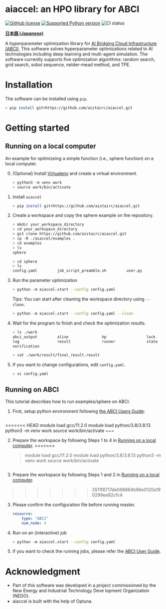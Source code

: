 # aiaccel: an HPO library for ABCI
[![GitHub license](https://img.shields.io/github/license/aistairc/aiaccel.svg)](https://github.com/aistairc/aiaccel)
[![Supported Python version](https://img.shields.io/badge/Python-3.8-blue)](https://github.com/aistairc/aiaccel)
![CI status](https://github.com/aistairc/aiaccel/actions/workflows/actions.yaml/badge.svg)

[**日本語  (Japanese)**](https://github.com/aistairc/aiaccel/blob/main/README_JP.md)


A hyperparameter optimization library for [AI Bridging Cloud Infrastructure (ABCI)](https://abci.ai/).
This software solves hyperparameter optimizations related to AI technologies including deep learning and multi-agent simulation.
The software currently supports five optimization algorithms: random search, grid search, sobol sequence, nelder-mead method, and TPE.

# Installation
The software can be installed using `pip`.
~~~bash
> pip install git+https://github.com/aistairc/aiaccel.git
~~~

# Getting started

## Running on a local computer
An example for optimizeing a simple function (i.e., sphere function) on a local computer.


0. (Optional) Install [Virtualenv](https://virtualenv.pypa.io/en/latest/) and create a virtual environment. 
    ~~~bash
    > python3 -m venv work
    > source work/bin/activate
    ~~~

1. Install `aiaccel`
    ~~~bash
    > pip install git+https://github.com/aistairc/aiaccel.git 
    ~~~

2. Create a workspace and copy the sphere example on the repository.
    ~~~bash
    > mkdir your_workspace_directory
    > cd your_workspace_directory
    > git clone https://github.com/aistairc/aiaccel.git 
    > cp -R ./aiaccel/examples .
    > cd examples
    > ls
    sphere

    > cd sphere
    > ls
    config.yaml         job_script_preamble.sh         user.py
    ~~~

3. Run the parameter optimization
    ~~~bash
    > python -m aiaccel.start --config config.yaml
    ~~~

    Tips: You can start after cleaning the workspace directory using `--clean`.
    ~~~bash
    > python -m aiaccel.start --config config.yaml --clean
    ~~~

4. Wait for the program to finish and check the optimization results.
    ~~~bash
    > ls ./work
    abci_output         alive               hp                  lock
    log                 result              runner              state
    verification

    > cat ./work/result/final_result.result
    ~~~

5. If you want to change configurations, edit `config.yaml`.
    ~~~bash
    > vi config.yaml
    ~~~

## Running on ABCI
This tutorial describes how to run examples/sphere on ABCI.

1. First, setup python environment following [the ABCI Users Guide](https://docs.abci.ai/en/python/):
    ~~~bash
<<<<<<< HEAD
    module load gcc/11.2.0
    module load python/3.8/3.8.13
    python3 -m venv work
    source work/bin/activate
    ~~~

2. Prepare the workspace by following Steps 1 to 4 in [Running on a local computer](https://github.com/aistairc/aiaccel#Running-on-a-local-computer).
=======
    > module load gcc/11.2.0
    > module load python/3.8/3.8.13
    > python3 -m venv work
    > source work/bin/activate
    ~~~

2. Prepare the workspace by following Steps 1 and 2 in [Running on a local computer](https://github.com/aistairc/aiaccel#Running-on-a-local-computer).
>>>>>>> 3511f8717de098884b66e0120a190299ee82cfc4

3. Please confirm the configuration file before running master.
    ```yaml
    resource:
        type: "ABCI"
        num_node: 4
    ```

4. Run on an (interactive) job
    ~~~bash
    > python -m aiaccel.start --config config.yaml
    ~~~

5. If you want to check the running jobs, please refer the [ABCI User Guide](https://docs.abci.ai/en/job-execution/#show-the-status-of-batch-jobs).

# Acknowledgment
* Part of this software was developed in a project commissioned by the New Energy and Industrial Technology Deve
lopment Organization (NEDO).
* aiaccel is built with the help of Optuna.
